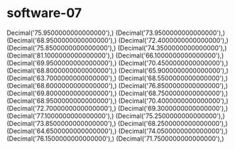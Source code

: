 # software-07

Decimal('75.9500000000000000'),)
(Decimal('73.9500000000000000'),)
(Decimal('68.9500000000000000'),)
(Decimal('72.4000000000000000'),)
(Decimal('75.8500000000000000'),)
(Decimal('74.3500000000000000'),)
(Decimal('81.1000000000000000'),)
(Decimal('66.1000000000000000'),)
(Decimal('69.9500000000000000'),)
(Decimal('70.4500000000000000'),)
(Decimal('68.8000000000000000'),)
(Decimal('65.9000000000000000'),)
(Decimal('63.7000000000000000'),)
(Decimal('68.5500000000000000'),)
(Decimal('68.6000000000000000'),)
(Decimal('76.8500000000000000'),)
(Decimal('69.8000000000000000'),)
(Decimal('68.7500000000000000'),)
(Decimal('68.9500000000000000'),)
(Decimal('70.4000000000000000'),)
(Decimal('72.7000000000000000'),)
(Decimal('69.3000000000000000'),)
(Decimal('77.1000000000000000'),)
(Decimal('75.2500000000000000'),)
(Decimal('73.8500000000000000'),)
(Decimal('68.2500000000000000'),)
(Decimal('64.6500000000000000'),)
(Decimal('74.0500000000000000'),)
(Decimal('76.1500000000000000'),)
(Decimal('71.7500000000000000'),)